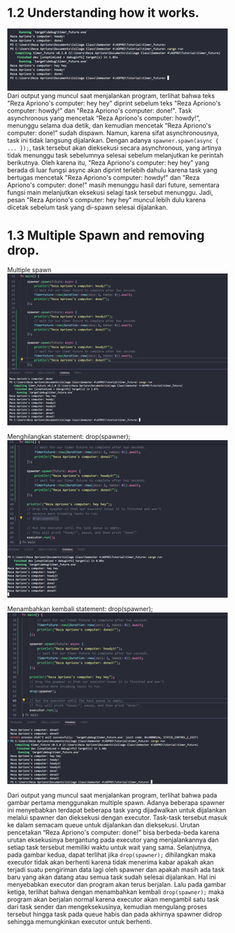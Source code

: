 # 1.2 Understanding how it works.
![1.2](./img/experiment_1.2.png)
Dari output yang muncul saat menjalankan program, terlihat bahwa teks "Reza Apriono's computer: hey hey" diprint sebelum teks "Reza Apriono's computer: howdy!" dan "Reza Apriono's computer: done!". Task asynchronous yang mencetak “Reza Apriono's computer: howdy!”, menunggu selama dua detik, dan kemudian mencetak “Reza Apriono's computer: done!” sudah dispawn. Namun, karena sifat asynchronousnya, task ini tidak langsung dijalankan. Dengan adanya `spawner.spawn(async { ... });`, task tersebut akan dieksekusi secara asynchronous, yang artinya tidak menunggu task sebelumnya selesai sebelum melanjutkan ke perintah berikutnya. Oleh karena itu, "Reza Apriono's computer: hey hey" yang berada di luar fungsi async akan diprint terlebih dahulu karena task yang bertugas mencetak "Reza Apriono's computer: howdy!" dan "Reza Apriono's computer: done!" masih menunggu hasil dari future, sementara  fungsi main melanjutkan eksekusi selagi task tersebut menunggu. Jadi, pesan "Reza Apriono's computer: hey hey" muncul lebih dulu karena dicetak sebelum task yang di-spawn selesai dijalankan.

# 1.3  Multiple Spawn and removing drop.
Multiple spawn
![1.3(1)](./img/experiment_1.3(1).png)

Menghilangkan statement: drop(spawner);
![1.3(2)](./img/experiment_1.3(2).png)

Menambahkan kembali statement: drop(spawner);
![1.3(3)](./img/experiment_1.3(3).png)

Dari output yang muncul saat menjalankan program, terlihat bahwa pada gambar pertama menggunakan multiple spawn. Adanya beberapa spawner ini menyebabkan terdapat beberapa task yang dijadwalkan untuk dijalankan melalui spawner dan dieksekusi dengan executor. Task-task tersebut masuk ke dalam semacam queue untuk dijalankan dan dieksekusi. Urutan pencetakan “Reza Apriono's computer: done!” bisa berbeda-beda karena urutan eksekusinya bergantung pada executor yang menjalankannya dan setiap task tersebut memiliki waktu untuk wait yang sama.
Selanjutnya, pada gambar kedua, dapat terlihat jika `drop(spawner);` dihilangkan maka executor tidak akan berhenti karena tidak menerima kabar apakah akan terjadi suatu pengiriman data lagi oleh spawner dan apakah masih ada task baru yang akan datang atau semua task sudah selesai dijalankan. Hal ini menyebabkan executor dan program akan terus berjalan.
Lalu pada gambar ketiga, terlihat bahwa dengan menambahkan kembali `drop(spawner);` maka program akan berjalan normal karena executor akan mengambil satu task dari task sender dan mengeksekusinya, kemudian mengulang proses tersebut hingga task pada queue habis dan pada akhirnya spawner didrop sehingga memungkinkan executor untuk berhenti.